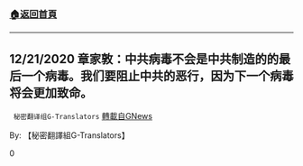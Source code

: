 ###  [:house:返回首頁](https://github.com/ourhimalayas/txt)
---

## 12/21/2020 章家敦：中共病毒不会是中共制造的的最后一个病毒。我们要阻止中共的恶行，因为下一个病毒将会更加致命。
` 秘密翻译组G-Translators` [轉載自GNews](https://gnews.org/zh-hans/691284/)

By: 【秘密翻譯組G-Translators】

0
